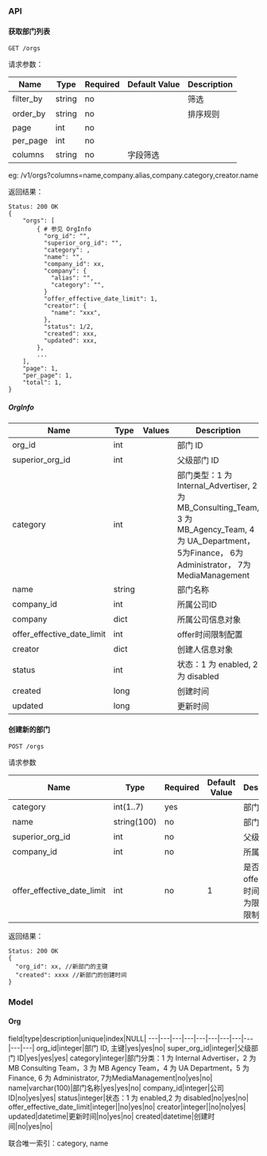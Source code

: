 ### API


#### 获取部门列表

    GET /orgs

请求参数：

|Name|Type|Required|Default Value|Description|
|---|---|---|---|---|
|filter_by|string|no||筛选|
|order_by|string|no||排序规则|
|page|int|no||
|per_page|int|no||
|columns|string|no|字段筛选|

eg: /v1/orgs?columns=name,company.alias,company.category,creator.name

返回结果：

    Status: 200 OK
    {
        "orgs": [
            { # 参见 OrgInfo
              "org_id": "",
              "superior_org_id": "",
              "category": ,
              "name": "",
              "company_id": xx,
              "company": {
                "alias": "",
                "category": "",
              }
              "offer_effective_date_limit": 1,
              "creator": {
                "name": "xxx",
              },
              "status": 1/2,
              "created": xxx,
              "updated": xxx,
            },
            ...
        ],
        "page": 1,
        "per_page": 1,
        "total": 1,
    }

##### OrgInfo

|Name|Type|Values|Description|
|---|---|---|---|
|org_id|int||部门 ID|
|superior_org_id|int||父级部门 ID|
|category|int||部门类型：1 为 Internal_Advertiser, 2 为 MB_Consulting_Team, 3 为 MB_Agency_Team, 4 为 UA_Department， 5为Finance， 6为Administrator， 7为MediaManagement|
|name|string||部门名称|
|company_id|int||所属公司ID|
|company|dict||所属公司信息对象|
|offer_effective_date_limit|int||offer时间限制配置|
|creator|dict||创建人信息对象|
|status|int||状态：1 为 enabled, 2 为 disabled|
|created|long||创建时间|
|updated|long||更新时间|

#### 创建新的部门

    POST /orgs

请求参数

|Name|Type|Required|Default Value|Description|
|---|---|---|---|---|
|category|int(1..7)|yes||部门类型|
|name|string(100)|no||部门名称|
|superior_org_id|int|no||父级部门ID|
|company_id|int|no||所属公司ID|
|offer_effective_date_limit|int|no|1|是否限制offer的生效时间设置。1为限制，2不限制|


返回结果：

    Status: 200 OK
    {
      "org_id": xx, //新部门的主键
      "created": xxxx //新部门的创建时间
    }

### Model

#### Org

field|type|description|unique|index|NULL|
---|---|---|---|---|---|---|---|---|---|---|
org_id|integer|部门 ID, 主键|yes|yes|no|
super_org_id|integer|父级部门 ID|yes|yes|yes|
category|integer|部门分类：1 为 Internal Advertiser，2 为 MB Consulting Team，3 为 MB Agency Team，4 为 UA Department，5 为 Finance, 6 为 Administrator, 7为MediaManagement|no|yes|no|
name|varchar(100)|部门名称|yes|yes|no|
company_id|integer|公司 ID|no|yes|yes|
status|integer|状态：1 为 enabled,2 为 disabled|no|yes|no|
offer_effective_date_limit|integer||no|yes|no|
creator|integer||no|no|yes|
updated|datetime|更新时间|no|yes|no|
created|datetime|创建时间|no|yes|no|

联合唯一索引：category, name